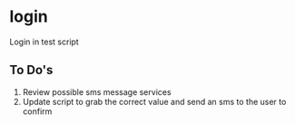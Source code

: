 # login
Login in test script

## To Do's
1. Review possible sms message services
2. Update script to grab the correct value and send an sms to the user to confirm